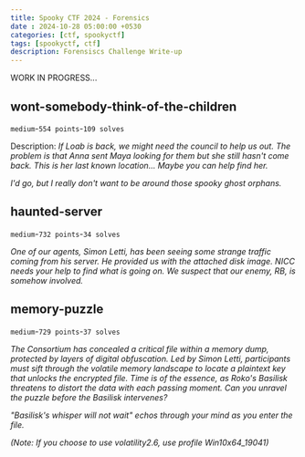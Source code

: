```yaml
---
title: Spooky CTF 2024 - Forensics
date : 2024-10-28 05:00:00 +0530
categories: [ctf, spookyctf]
tags: [spookyctf, ctf]
description: Forensiscs Challenge Write-up
---
```


WORK IN PROGRESS...

## wont-somebody-think-of-the-children

`medium`-`554 points`-`109 solves`

Description: *If Loab is back, we might need the council to help us out. The problem is that Anna sent Maya looking for them but she still hasn't come back. This is her last known location... Maybe you can help find her.*

*I'd go, but I really don't want to be around those spooky ghost orphans.*

## haunted-server

`medium`-`732 points`-`34 solves`

*One of our agents, Simon Letti, has been seeing some strange traffic coming from his server. He provided us with the attached disk image. NICC needs your help to find what is going on. We suspect that our enemy, RB, is somehow involved.*

## memory-puzzle

`medium`-`729 points`-`37 solves`

*The Consortium has concealed a critical file within a memory dump, protected by layers of digital obfuscation. Led by Simon Letti, participants must sift through the volatile memory landscape to locate a plaintext key that unlocks the encrypted file. Time is of the essence, as Roko's Basilisk threatens to distort the data with each passing moment. Can you unravel the puzzle before the Basilisk intervenes?*

*"Basilisk's whisper will not wait" echos through your mind as you enter the file.*

*(Note: If you choose to use volatility2.6, use profile Win10x64_19041)*